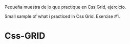 Pequeña muestra de lo que practique en Css Grid, ejercicio.

Small sample of what i practiced in Css Grid. Exercise #1.
# Css-GRID 
